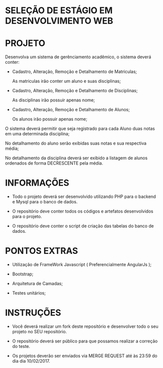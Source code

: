 # SELEÇÃO DE ESTÁGIO EM DESENVOLVIMENTO WEB #

# PROJETO #

Desenvolva um sistema de gerênciamento acadêmico, o sistema deverá conter:

* Cadastro, Alteração, Remoção e Detalhamento de Matriculas;

  As matriculas irão conter um aluno e suas disciplinas;

* Cadastro, Alteração, Remoção e Detalhamento de Disciplinas;

  As disciplinas irão possuir apenas nome;

* Cadastro, Alteração, Remoção e Detalhamento de Alunos;

  Os alunos irão possuir apenas nome;

O sistema deverá permitir que seja registrado para cada Aluno duas notas em uma determinada disciplina;
 
No detalhamento do aluno serão exibidas suas notas e sua respectiva média;

No detalhamento da disciplina deverá ser exibido a listagem de alunos ordenados de forma DECRESCENTE pela média.

# INFORMAÇÕES #

* Todo o projeto deverá ser desenvolvido utilizando PHP para o backend e Mysql para o banco de dados.

* O repositório deve conter todos os códigos e artefatos desenvolvidos para o projeto.

* O repositório deve conter o script de criação das tabelas do banco de dados.

# PONTOS EXTRAS #

* Utilização de FrameWork Javascript ( Preferencialmente AngularJs );

* Bootstrap;

* Arquitetura de Camadas;

* Testes unitários;


# INSTRUÇÕES #

* Você deverá realizar um fork deste repositório e desenvolver todo o seu projeto no SEU repositório. 

* O repositório deverá ser público para que possamos realizar a correção do teste.

* Os projetos deverão ser enviados via MERGE REQUEST até às 23:59 do dia dia 10/02/2017.

